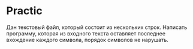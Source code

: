 # Practic

Дан текстовый файл, который состоит из нескольких строк. Написать программу,
которая из входного текста оставляет последнее вхождение каждого символа, порядок
символов не нарушать.
